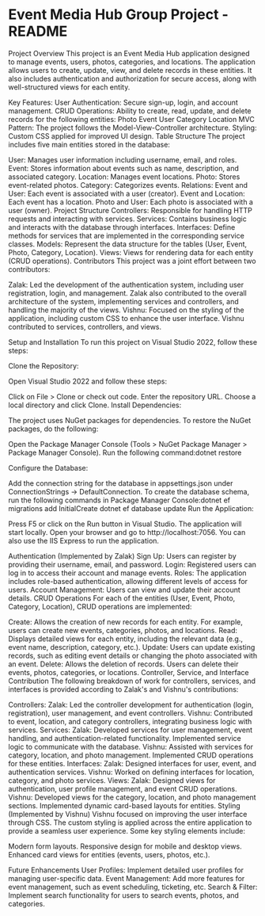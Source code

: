 # Event Media Hub Group Project - README
Project Overview
This project is an Event Media Hub application designed to manage events, users, photos, categories, and locations. The application allows users to create, update, view, and delete records in these entities. It also includes authentication and authorization for secure access, along with well-structured views for each entity.

Key Features:
User Authentication: Secure sign-up, login, and account management.
CRUD Operations: Ability to create, read, update, and delete records for the following entities:
Photo
Event
User
Category
Location
MVC Pattern: The project follows the Model-View-Controller architecture.
Styling: Custom CSS applied for improved UI design.
Table Structure
The project includes five main entities stored in the database:

User: Manages user information including username, email, and roles.
Event: Stores information about events such as name, description, and associated category.
Location: Manages event locations.
Photo: Stores event-related photos.
Category: Categorizes events.
Relations:
Event and User: Each event is associated with a user (creator).
Event and Location: Each event has a location.
Photo and User: Each photo is associated with a user (owner).
Project Structure
Controllers: Responsible for handling HTTP requests and interacting with services.
Services: Contains business logic and interacts with the database through interfaces.
Interfaces: Define methods for services that are implemented in the corresponding service classes.
Models: Represent the data structure for the tables (User, Event, Photo, Category, Location).
Views: Views for rendering data for each entity (CRUD operations).
Contributors
This project was a joint effort between two contributors:

Zalak: Led the development of the authentication system, including user registration, login, and management. Zalak also contributed to the overall architecture of the system, implementing services and controllers, and handling the majority of the views.
Vishnu: Focused on the styling of the application, including custom CSS to enhance the user interface. Vishnu contributed to services, controllers, and views.


Setup and Installation
To run this project on Visual Studio 2022, follow these steps:

Clone the Repository:

Open Visual Studio 2022 and follow these steps:

Click on File > Clone or check out code.
Enter the repository URL.
Choose a local directory and click Clone.
Install Dependencies:

The project uses NuGet packages for dependencies. To restore the NuGet packages, do the following:

Open the Package Manager Console (Tools > NuGet Package Manager > Package Manager Console).
Run the following command:dotnet restore

Configure the Database:

Add the connection string for the database in appsettings.json under ConnectionStrings -> DefaultConnection.
To create the database schema, run the following commands in Package Manager Console:dotnet ef migrations add InitialCreate
dotnet ef database update
Run the Application:

Press F5 or click on the Run button in Visual Studio.
The application will start locally. Open your browser and go to http://localhost:7056.
You can also use the IIS Express to run the application.

Authentication (Implemented by Zalak)
Sign Up: Users can register by providing their username, email, and password.
Login: Registered users can log in to access their account and manage events.
Roles: The application includes role-based authentication, allowing different levels of access for users.
Account Management: Users can view and update their account details.
CRUD Operations
For each of the entities (User, Event, Photo, Category, Location), CRUD operations are implemented:

Create:
Allows the creation of new records for each entity. For example, users can create new events, categories, photos, and locations.
Read:
Displays detailed views for each entity, including the relevant data (e.g., event name, description, category, etc.).
Update:
Users can update existing records, such as editing event details or changing the photo associated with an event.
Delete:
Allows the deletion of records. Users can delete their events, photos, categories, or locations.
Controller, Service, and Interface Contribution
The following breakdown of work for controllers, services, and interfaces is provided according to Zalak's and Vishnu's contributions:

Controllers:
Zalak: Led the controller development for authentication (login, registration), user management, and event controllers.
Vishnu: Contributed to event, location, and category controllers, integrating business logic with services.
Services:
Zalak: Developed services for user management, event handling, and authentication-related functionality. Implemented service logic to communicate with the database.
Vishnu: Assisted with services for category, location, and photo management. Implemented CRUD operations for these entities.
Interfaces:
Zalak: Designed interfaces for user, event, and authentication services.
Vishnu: Worked on defining interfaces for location, category, and photo services.
Views:
Zalak: Designed views for authentication, user profile management, and event CRUD operations.
Vishnu: Developed views for the category, location, and photo management sections. Implemented dynamic card-based layouts for entities.
Styling (Implemented by Vishnu)
Vishnu focused on improving the user interface through CSS. The custom styling is applied across the entire application to provide a seamless user experience. Some key styling elements include:

Modern form layouts.
Responsive design for mobile and desktop views.
Enhanced card views for entities (events, users, photos, etc.).

Future Enhancements
User Profiles: Implement detailed user profiles for managing user-specific data.
Event Management: Add more features for event management, such as event scheduling, ticketing, etc.
Search & Filter: Implement search functionality for users to search events, photos, and categories.
